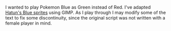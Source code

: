 I wanted to play Pokemon Blue as Green instead of Red. I've adapted [Hatun's Blue sprites](https://www.deviantart.com/ghost-missingno/art/Blue-Sprites-for-R-G-B-Y-339796334) using GIMP. As I play through I may modify some of the text to fix some discontinuity, since the original script was not written with a female player in mind.
